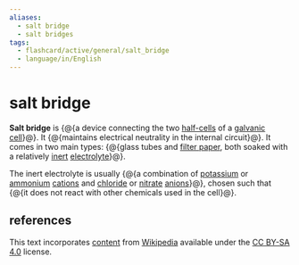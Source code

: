 ```yaml
---
aliases:
  - salt bridge
  - salt bridges
tags:
  - flashcard/active/general/salt_bridge
  - language/in/English
---
```


# salt bridge

__Salt bridge__ is {@{a device connecting the two [half-cells](half-cell.md) of a [galvanic cell](galvanic%20cell.md)}@}. It {@{maintains electrical neutrality in the internal circuit}@}. It comes in two main types: {@{glass tubes and [filter paper](filter%20paper.md), both soaked with a relatively [inert](chemically%20inert.md) [electrolyte](electrolyte.md)}@}. <!--SR:!2027-05-25,987,270!2025-07-07,523,270!2026-01-19,597,250-->

The inert electrolyte is usually {@{a combination of [potassium](potassium.md) or [ammonium](ammonium.md) [cations](ion.md) and [chloride](chloride.md) or [nitrate](nitrate.md) [anions](ion.md)}@}, chosen such that {@{it does not react with other chemicals used in the cell}@}. <!--SR:!2026-11-29,886,290!2027-01-17,994,330-->

## references

This text incorporates [content](https://en.wikipedia.org/wiki/salt_bridge) from [Wikipedia](Wikipedia.md) available under the [CC BY-SA 4.0](https://creativecommons.org/licenses/by-sa/4.0/) license.
